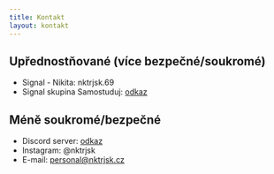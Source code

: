 ```yaml
---
title: Kontakt
layout: kontakt
---
```


## Upřednostňované (více bezpečné/soukromé)

- Signal - Nikita: nktrjsk.69
- Signal skupina Samostuduj: [odkaz](https://signal.group/#CjQKIMNaz2xaI8KdNXR77-6TMccTjokfUDfbIioiJeI1vnZjEhDQ0LT3SFgnzJ72qtbT8sjq)

## Méně soukromé/bezpečné

- Discord server: [odkaz](https://discord.gg/bjYbFV9pPv)
- Instagram: @nktrjsk
- E-mail: personal@nktrjsk.cz
